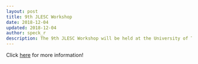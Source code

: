 ```yaml
---
layout: post
title: 9th JLESC Workshop
date: 2018-12-04
updated: 2018-12-04
author: speck_r
description: The 9th JLESC Workshop will be held at the University of Tennessee, Knoxville, USA, from April 15 to 17, 2019.
---
```


<!--more-->

Click [here](/events/9th-jlesc-workshop) for more information!
